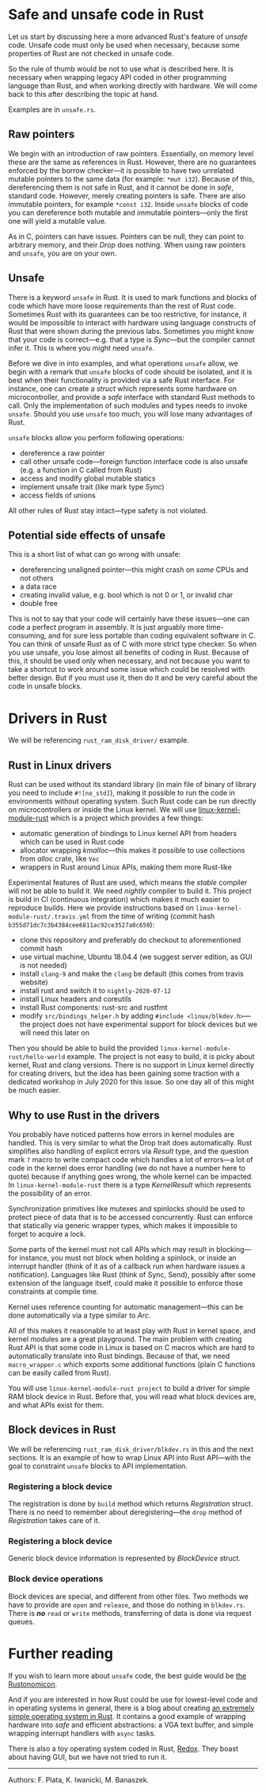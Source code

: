 # Safe and unsafe code in Rust

Let us start by discussing here a more advanced Rust's feature of *unsafe* code. Unsafe
code must only be used when necessary, because some properties of Rust are not checked
in unsafe code.

So the rule of thumb would be not to use what is described here. It is necessary
when wrapping legacy API coded in other programming language than Rust, and when working
directly with hardware. We will come back to this after describing the topic at hand.

Examples are in `unsafe.rs`.

## Raw pointers

We begin with an introduction of raw pointers. Essentially, on memory level these are the same
as references in Rust. However, there are no guarantees enforced by the borrow checker—it
is possible to have two unrelated mutable pointers to the same data (for example: `*mut i32`).
Because of this, dereferencing them is not safe in Rust, and it cannot be done in *safe*,
standard code. However, merely creating pointers is safe. There are also immutable pointers,
for example `*const i32`. Inside `unsafe` blocks of code you can dereference both
mutable and immutable pointers—only the first one will yield a mutable value.

As in C, pointers can have issues. Pointers can be null, they can point to arbitrary memory, and
their *Drop* does nothing. When using raw pointers and `unsafe`, you are on your own.

## Unsafe

There is a keyword `unsafe` in Rust. It is used to mark functions and blocks of code which
have more loose requirements than the rest of Rust code. Sometimes Rust with its guarantees
can be too restrictive, for instance, it would be impossible to interact with hardware using
language constructs of Rust that were shown during the previous labs. Sometimes you might know that
your code is correct—e.g. that a type is *Sync*—but the compiler cannot infer it. This is where
you might need `unsafe`.

Before we dive in into examples, and what operations `unsafe` allow, we begin with
a remark that `unsafe` blocks of code should be isolated, and it is best when their functionality
is provided via a safe Rust interface. For instance, one can create a *struct* which
represents some hardware on microcontroller, and provide a *safe* interface with standard
Rust methods to call. Only the implementation of such modules and types needs to invoke
`unsafe`. Should you use `unsafe` too much, you will lose many advantages of Rust.

`unsafe` blocks allow you perform following operations:

* dereference a raw pointer
* call other unsafe code—foreign function interface code is also unsafe
(e.g. a function in C called from Rust)
* access and modify global mutable statics
* implement unsafe trait (like mark type *Sync*)
* access fields of unions

All other rules of Rust stay intact—type safety is not violated.

## Potential side effects of unsafe

This is a short list of what can go wrong with unsafe:

* dereferencing unaligned pointer—this might crash on *some* CPUs and not others
* a data race
* creating invalid value, e.g. bool which is not 0 or 1, or invalid char
* double free

This is not to say that your code will certainly have these issues—one can code a perfect
program in assembly. It is just arguably more time-consuming, and for sure less portable than
coding equivalent software in C. You can think of unsafe Rust as of C with more strict
type checker. So when you use unsafe, you lose almost all benefits of coding in Rust.
Because of this, it should be used only when necessary, and not because you want to take
a shortcut to work around some issue which could be resolved with better design. But if
you must use it, then do it and be very careful about the code in unsafe blocks.

# Drivers in Rust

We will be referencing `rust_ram_disk_driver/` example.

## Rust in Linux drivers

Rust can be used without its standard library (in main file of binary of library
you need to include `#![no_std]`), making it possible to run the code in environments
without operating system. Such Rust code can be run directly on microcontrollers
or inside the Linux kernel. We will use [linux-kernel-module-rust](https://github.com/fishinabarrel/linux-kernel-module-rust)
which is a project which provides a few things:

* automatic generation of bindings to Linux kernel API from headers which can be
used in Rust code
* allocator wrapping *kmalloc*—this makes it possible to use collections
from *alloc* crate, like `Vec`
* wrappers in Rust around Linux APIs, making them more Rust-like

Experimental features of Rust are used, which means the *stable* compiler will not be able to
build it. We need *nightly* compiler to build it. This project is build in CI
(continuous integration) which makes it much easier to reproduce builds. Here we provide
instructions based on `linux-kernel-module-rust/.travis.yml` from the time of writing
(commit hash `b355d71dc7c3b4384cee6811ac92ce3527a0c650`):

* clone this repository and preferably do checkout to aforementioned commit hash
* use virtual machine, Ubuntu 18.04.4 (we suggest server edition, as GUI is not needed)
* install `clang-9` and make the `clang` be default (this comes from travis website)
* install rust and switch it to `nightly-2020-07-12`
* install Linux headers and coreutils
* install Rust components: rust-src and rustfmt
* modify `src/bindings_helper.h` by adding `#include <linux/blkdev.h>`—the project
does not have experimental support for block devices but we will need this later on

Then you should be able to build the provided `linux-kernel-module-rust/hello-world` example.
The project is not easy to build, it is picky about kernel, Rust and clang versions. There is
no support in Linux kernel directly for creating drivers, but the idea has been gaining some
traction with a dedicated workshop in July 2020 for this issue. So one day all of
this might be much easier.

## Why to use Rust in the drivers

You probably have noticed patterns how errors in kernel modules are handled.
This is very similar to what the Drop trait does automatically. Rust simplifies also
handling of explicit errors via *Result* type, and the question mark `?` macro to write compact
code which handles a lot of errors—a lot of code in the kernel does error handling
(we do not have a number here to quote) because if anything goes wrong, the whole kernel
can be impacted. In `linux-kernel-module-rust` there is a type *KernelResult*
which represents the possibility of an error.

Synchronization primitives like mutexes and spinlocks should be used to protect
piece of data that is to be accessed concurrently. Rust can enforce that statically via generic
wrapper types, which makes it impossible to forget to acquire a lock.

Some parts of the kernel must not call APIs which may result in blocking—for instance,
you must not block when holding a spinlock, or inside an interrupt handler (think of it as of
a callback run when hardware issues a notification). Languages like Rust (think of Sync, Send),
possibly after some extension of the language itself, could make it possible to enforce
those constraints at compile time.

Kernel uses reference counting for automatic management—this can be done automatically
via a type similar to *Arc*.

All of this makes it reasonable to at least play with Rust in kernel space,
and kernel modules are a great playground. The main problem with creating Rust API is that
some code in Linux is based on C macros which are hard to automatically translate into
Rust bindings. Because of that, we need `macro_wrapper.c` which
exports some additional functions (plain C functions can be easily called from Rust).

You will use `linux-kernel-module-rust project` to build a driver for simple RAM block device
in Rust. Before that, you will read what block devices are, and what APIs exist for them.

## Block devices in Rust

We will be referencing `rust_ram_disk_driver/blkdev.rs` in this and the next sections.
It is an example of how to wrap Linux API into Rust API—with the goal to constraint
`unsafe` blocks to API implementation.

### Registering a block device

The registration is done by `build` method which returns *Registration* struct.
There is no need to remember about deregistering—the `drop` method of *Registration*
takes care of it.

### Registering a block device

Generic block device information is represented by *BlockDevice* struct.

### Block device operations

Block devices are special, and different from other files. Two methods we have to provide
are `open` and `release`, and those do nothing in `blkdev.rs`. There is ***no*** `read`
or `write` methods, transferring of data is done via request queues.

# Further reading

If you wish to learn more about `unsafe` code, the best guide would be
[the Rustonomicon](https://doc.rust-lang.org/nomicon/index.html).

And if you are interested in how Rust could be use for lowest-level code and in
operating systems in general, there is a blog about creating
[an extremely simple operating system in Rust](https://os.phil-opp.com/).
It contains a good example of wrapping hardware into *safe* and efficient
abstractions: a VGA text buffer, and simple wrapping interrupt handlers with `async` tasks.

There is also a toy operating system coded in Rust, [Redox](https://www.redox-os.org/). They
boast about having GUI, but we have not tried to run it.

---

Authors: F. Plata, K. Iwanicki, M. Banaszek.
